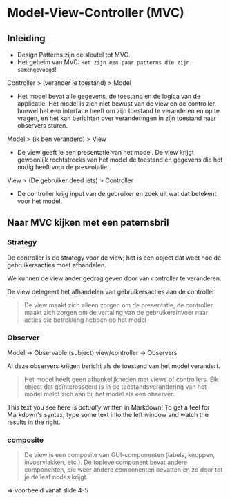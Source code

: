 # Model-View-Controller (MVC)

## Inleiding
  - Design Patterns zijn de sleutel tot MVC.
  - Het geheim van MVC: `Het zijn een paar patterns die zijn samengevoegd`!

Controller > (verander je toestand) > Model
 - Het model bevat alle gegevens, de toestand en de logica van de applicatie. Het model is zich niet bewust van de view en de controller, hoewel het een interface heeft om zijn toestand te veranderen en op te vragen, en het kan berichten over veranderingen in zijn toestand naar observers sturen.
 
Model > (ik ben veranderd) > View
 - De view geeft je een presentatie van het model. De view krijgt gewoonlijk rechtstreeks van het model de toestand en gegevens die het nodig heeft voor de presentatie.

View > (De gebruiker deed iets) > Controller
 - De controller krijg input van de gebruiker en zoek uit wat dat betekent voor het model.

## Naar MVC kijken met een paternsbril
### Strategy
De controller is de strategy voor de view; het is een object dat weet hoe de gebruikersacties moet afhandelen.

We kunnen de view ander gedrag geven door van controller te veranderen.

De view delegeert het afhandelen van gebruikersacties aan de controller.

> De view maakt zich alleen zorgen om de presentatie, de controller maakt zich zorgen om de vertaling van de gebruikersinvoer naar acties die betrekking hebben op het model

### Observer
Model -> Observable (subject)
view/controller -> Observers

Al deze observers krijgen bericht als de toestand van het model verandert.

> Het model heeft geen afhankelijkheden met views of controllers. Elk object dat geïnteresseerd is in de toestandsverandering van het model meldt zich aan bij het model als een observer.

This text you see here is *actually* written in Markdown! To get a feel for Markdown's syntax, type some text into the left window and watch the results in the right.
### composite
> De view is een composite van GUI-componenten (labels, knoppen, invoervlakken, etc.). De toplevelcomponent bevat andere componenten, die weer andere componenten bevatten en zo door tot je de leaf nodes krijgt.

=> voorbeeld vanaf slide 4-5


